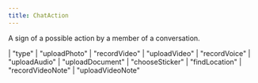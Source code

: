 ```yaml
---
title: ChatAction
---
```


A sign of a possible action by a member of a conversation.

<div class="font-mono whitespace-pre"><span class="opacity-50">|</span> <span>&quot;type&quot;</span>
<span class="opacity-50">|</span> <span>&quot;uploadPhoto&quot;</span>
<span class="opacity-50">|</span> <span>&quot;recordVideo&quot;</span>
<span class="opacity-50">|</span> <span>&quot;uploadVideo&quot;</span>
<span class="opacity-50">|</span> <span>&quot;recordVoice&quot;</span>
<span class="opacity-50">|</span> <span>&quot;uploadAudio&quot;</span>
<span class="opacity-50">|</span> <span>&quot;uploadDocument&quot;</span>
<span class="opacity-50">|</span> <span>&quot;chooseSticker&quot;</span>
<span class="opacity-50">|</span> <span>&quot;findLocation&quot;</span>
<span class="opacity-50">|</span> <span>&quot;recordVideoNote&quot;</span>
<span class="opacity-50">|</span> <span>&quot;uploadVideoNote&quot;</span></div>

